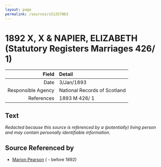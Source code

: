 ```yaml
---
layout: page
permalink: /sources/s51257863
---
```


# 1892 X, X & NAPIER, ELIZABETH (Statutory Registers Marriages 426/ 1)

Field | Detail
---:|:---
Date | 3/Jan/1893
Responsible Agency | National Records of Scotland
References | 1893 M 426/ 1

## Text

_Redacted because this source is referenced by a (potentially) living person and may contain personally identifiable information._

## Source Referenced by

* [Marion Pearson](../people/@82667928@-marion-pearson-b-d1892.md) ( - before 1892)
